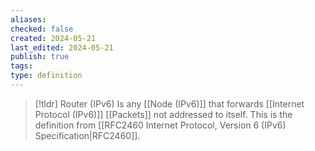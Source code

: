 ```yaml
---
aliases: 
checked: false
created: 2024-05-21
last_edited: 2024-05-21
publish: true
tags: 
type: definition
---
```

>[!tldr] Router (IPv6)
>Is any [[Node (IPv6)]] that forwards [[Internet Protocol (IPv6)]] [[Packets]] not addressed to itself. This is the definition from [[RFC2460 Internet Protocol, Version 6 (IPv6) Specification|RFC2460]].

